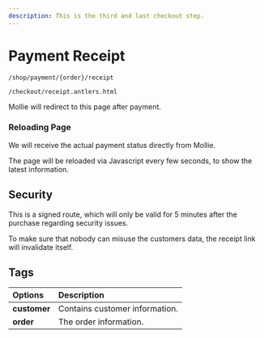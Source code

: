```yaml
---
description: This is the third and last checkout step.
---
```


# Payment Receipt

```text
/shop/payment/{order}/receipt

/checkout/receipt.antlers.html
```

Mollie will redirect to this page after payment.

### Reloading Page

We will receive the actual payment status directly from Mollie. 

The page will be reloaded via Javascript every few seconds, to show the latest information. 

## Security

This is a signed route, which will only be valid for 5 minutes after the purchase regarding security issues. 

To make sure that nobody can misuse the customers data, the receipt link will invalidate itself.

## Tags

| Options | Description |
| :--- | :--- |
| **customer** | Contains customer information. |
| **order** | The order information. |

